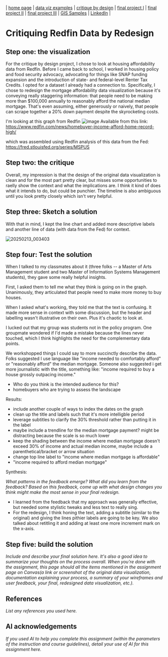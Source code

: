 | [home page](https://gabehafemann.github.io/dataviz/) | [data viz examples](dataviz-examples) | [critique by design](critique-by-design) | [final project I](final-project-part-one) | [final project II](final-project-part-two) | [final project III](final-project-part-three) | [GIS Samples](GIS-Samples) | [LinkedIn](https://www.linkedin.com/in/gabe-hafemann/) |

# Critiquing Redfin Data by Redesign


## Step one: the visualization

For the critique by design project, I chose to look at housing affordability data from Redfin. Before I came back to school, I worked in housing policy and food security advocacy, advocating for things like SNAP funding expansion and the introduction of state- and federal-level Renter Tax Credits. I opted for a dataset I already had a connection to. Specifically, I chose to redesign the mortgage affordability data visualization because it's conveying really staggering information: that people need to be making more than $100,000 annually to reasonably afford the national median mortgage. That's even assuming, either generously or naively, that people can scrape together a 20% down payment despite the skyrocketing costs.

I'm looking at this graph from Redfin 
![image](https://github.com/user-attachments/assets/df81f53b-168e-4839-ae86-15dee1557eec)
Available from this link: https://www.redfin.com/news/homebuyer-income-afford-home-record-high/


which was assembled using Redfin analysis of this data from the Fed: https://fred.stlouisfed.org/series/MSPUS


## Step two: the critique

Overall, my impression is that the design of the original data visualization is clean and for the most part pretty clear, but misses some opportunities to raelly show the context and what the implications are. I think it kind of does what it intends to do, but could be punchier. The timeline is also ambiguous until you look pretty closely which isn't very helpful.


## Step three: Sketch a solution

With that in mind, I kept the line chart and added more descriptive labels and another line of data (with data from the Fed) for context.

![20250213_003403](https://github.com/user-attachments/assets/f22c8508-0161-4fc1-bf77-3a864994c036)


## Step four: Test the solution

When I talked to my classmates about it (three folks -- a Master of Arts Management student and two Master of Information Systems Management students), they gave some really helpful insights.

First, I asked them to tell me what they think is going on in the graph. Unanimously, they articulated that people need to make more money to buy houses.

When I asked what's working, they told me that the text is confusing. It made more sense in context with some discussion, but the header and labelling wasn't illustrative on their own. Plus it's chaotic to look at.

I lucked out that my group was students not in the policy program. One groupmate wondered if I'd made a mistake because the lines never touched, which I think highlights the need for the complementary data points.

We workshopped things I could say to more succinctly describe the data. Folks suggested I use language like "income needed to comfortably afford" or "reasonably afford" the median mortgage. Someone also suggested i get more journalistic with the title, something like: "income required to buy a house grossly outpacing income."


- Who do you think is the intended audience for this?
- homebuyers who are trying to assess the landscape

Results: 

- include another couple of ways to index the dates on the graph
- clean up the title and labels such that it's more intelligble period
- leverage subtitles to clarify the 30% threshold rather than putting it in the label
- maybe include a trendline for the median mortgage payment? might be distracting because the scale is so much lower
- keep the shading between the income where median mortgage doesn't exceed 30% of income and actual median income, maybe include a parenthetical/bracket or arrow situation
- change top line label to "income where median mortgage is affordable"
- "income required to afford median mortgage"



Synthesis: 

_What patterns in the feedback emerge?  What did you learn from the feedback?  Based on this feedback, come up with what design changes you think might make the most sense in your final redesign._

- I learned from the feedback that my approach was generally effective, but needed some stylistic tweaks and less text to really sing.
- For the redesign, I think honing the text, adding a subtitle (similar to the original) and giving the lines pithier labels are going to be key. We also talked about retitling it and adding at least one more increment mark on the x-axis. 


## Step five: build the solution

_Include and describe your final solution here. It's also a good idea to summarize your thoughts on the process overall. When you're done with the assignment, this page should all the items mentioned in the assignment page on Canvas(a link or screenshot of the original data visualization, documentation explaining your process, a summary of your wireframes and user feedback, your final, redesigned data visualization, etc.)._

## References
_List any references you used here._

## AI acknowledgements
_If you used AI to help you complete this assignment (within the parameters of the instruction and course guidelines), detail your use of AI for this assignment here._

